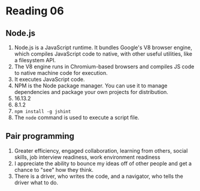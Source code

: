 # Reading 06

## Node.js

1. Node.js is a JavaScript runtime. It bundles Google's V8 browser engine, which compiles JavaScript code to native, with other useful utilities, like a filesystem API.
2. The V8 engine runs in Chromium-based browsers and compiles JS code to native machine code for execution.
3. It executes JavaScript code.
4. NPM is the Node package manager. You can use it to manage dependencies and package your own projects for distribution.
5. 16.13.2
6. 8.1.2
7. `npm install -g jshint`
8. The `node` command is used to execute a script file.

## Pair programming

1. Greater efficiency, engaged collaboration, learning from others, social skills, job interview readiness, work environment readiness
2. I appreciate the ability to bounce my ideas off of other people and get a chance to "see" how they think.
3. There is a driver, who writes the code, and a navigator, who tells the driver what to do. 
